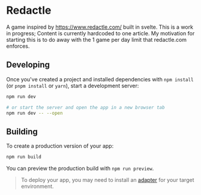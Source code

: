 # Redactle

A game inspired by https://www.redactle.com/ built in svelte. This is a work in progress; Content is currently hardcoded to one article. My motivation for starting this is to do away with the 1 game per day limit that redactle.com enforces.

## Developing

Once you've created a project and installed dependencies with `npm install` (or `pnpm install` or `yarn`), start a development server:

```bash
npm run dev

# or start the server and open the app in a new browser tab
npm run dev -- --open
```

## Building

To create a production version of your app:

```bash
npm run build
```

You can preview the production build with `npm run preview`.

> To deploy your app, you may need to install an [adapter](https://kit.svelte.dev/docs/adapters) for your target environment.

